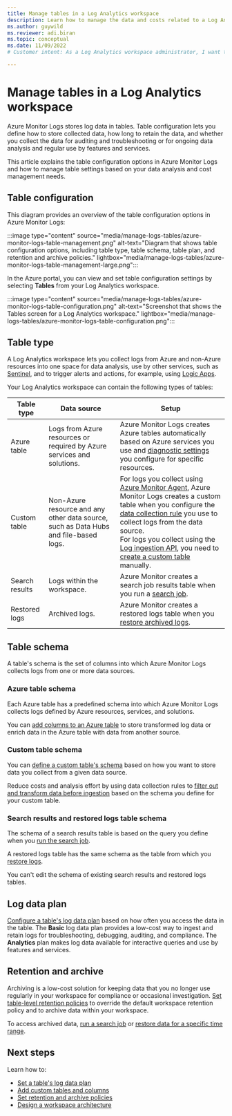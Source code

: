 ```yaml
---
title: Manage tables in a Log Analytics workspace 
description: Learn how to manage the data and costs related to a Log Analytics workspace effectively
ms.author: guywild
ms.reviewer: adi.biran
ms.topic: conceptual
ms.date: 11/09/2022
# Customer intent: As a Log Analytics workspace administrator, I want to understand the options I have for configuring tables in a Log Analytics workspace so that I can manage the data and costs related to a Log Analytics workspace effectively.

---
```


# Manage tables in a Log Analytics workspace

Azure Monitor Logs stores log data in tables. Table configuration lets you define how to store collected data, how long to retain the data, and whether you collect the data for auditing and troubleshooting or for ongoing data analysis and regular use by features and services. 

This article explains the table configuration options in Azure Monitor Logs and how to manage table settings based on your data analysis and cost management needs. 

## Table configuration

This diagram provides an overview of the table configuration options in Azure Monitor Logs:

:::image type="content" source="media/manage-logs-tables/azure-monitor-logs-table-management.png" alt-text="Diagram that shows table configuration options, including table type, table schema, table plan, and retention and archive policies." lightbox="media/manage-logs-tables/azure-monitor-logs-table-management-large.png":::

In the Azure portal, you can view and set table configuration settings by selecting **Tables** from your Log Analytics workspace.   

:::image type="content" source="media/manage-logs-tables/azure-monitor-logs-table-configuration.png" alt-text="Screenshot that shows the Tables screen for a Log Analytics workspace." lightbox="media/manage-logs-tables/azure-monitor-logs-table-configuration.png":::

## Table type

A Log Analytics workspace lets you collect logs from Azure and non-Azure resources into one space for data analysis, use by other services, such as [Sentinel](../../../articles/sentinel/overview.md), and to trigger alerts and actions, for example, using [Logic Apps](../logs/logicapp-flow-connector.md). 

Your Log Analytics workspace can contain the following types of tables:

| Table type                           | Data source                                                                                          | Setup                                                                                                                                                     |
|----------------------------|-------------------------------------------------------------------------------------------------------|-------------------------------------------------------------------------------------------------------------------------------------------------------------------|
| Azure table            | Logs from Azure resources or required by Azure services and solutions.                                                                                        | Azure Monitor Logs creates Azure tables automatically based on Azure services you use and [diagnostic settings](../essentials/diagnostic-settings.md) you configure for specific resources.                                                                 |
| Custom table | Non-Azure resource and any other data source, such as Data Hubs and file-based logs.| For logs you collect using [Azure Monitor Agent](../agents/agents-overview.md), Azure Monitor Logs creates a custom table when you configure the [data collection rule](../agents/agents-overview.md#install-the-agent-and-configure-data-collection) you use to collect logs from the data source. <br/> For logs you collect using the [Log ingestion API](../logs/logs-ingestion-api-overview.md), you need to [create a custom table](../logs/create-custom-table.md) manually.|
| Search results | Logs within the workspace. | Azure Monitor creates a search job results table when you run a [search job](../logs/search-jobs.md). |
| Restored logs | Archived logs. | Azure Monitor creates a restored logs table when you [restore archived logs](../logs/restore.md). |

## Table schema

A table's schema is the set of columns into which Azure Monitor Logs collects logs from one or more data sources.  
### Azure table schema

Each Azure table has a predefined schema into which Azure Monitor Logs collects logs defined by Azure resources, services, and solutions. 

You can [add columns to an Azure table](../logs/create-custom-table.md#add-or-delete-a-custom-column) to store transformed log data or enrich data in the Azure table with data from another source. 
### Custom table schema

You can [define a custom table's schema](../logs/create-custom-table.md) based on how you want to store data you collect from a given data source.  

Reduce costs and analysis effort by using data collection rules to [filter out and transform data before ingestion](../essentials/data-collection-transformations.md) based on the schema you define for your custom table.    

### Search results and restored logs table schema

The schema of a search results table is based on the query you define when you [run the search job](../logs/search-jobs.md).

A restored logs table has the same schema as the table from which you [restore logs](../logs/restore.md).

You can't edit the schema of existing search results and restored logs tables.
## Log data plan

[Configure a table's log data plan](../logs/basic-logs-configure.md) based on how often you access the data in the table. The **Basic** log data plan provides a low-cost way to ingest and retain logs for troubleshooting, debugging, auditing, and compliance. The **Analytics** plan makes log data available for interactive queries and use by features and services. 

## Retention and archive

 Archiving is a low-cost solution for keeping data that you no longer use regularly in your workspace for compliance or occasional investigation. [Set table-level retention policies](../logs/data-retention-archive.md) to override the default workspace retention policy and to archive data within your workspace. 

To access archived data, [run a search job](../logs/search-jobs.md) or [restore data for a specific time range](../logs/restore.md).

## Next steps

Learn how to:

- [Set a table's log data plan](../logs/basic-logs-configure.md)
- [Add custom tables and columns](../logs/create-custom-table.md)
- [Set retention and archive policies](../logs/data-retention-archive.md)
- [Design a workspace architecture](../logs/workspace-design.md)
